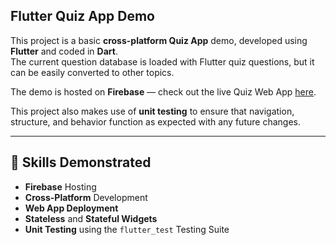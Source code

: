 ## Flutter Quiz App Demo

This project is a basic **cross-platform Quiz App** demo, developed using **Flutter** and coded in **Dart**.  
The current question database is loaded with Flutter quiz questions, but it can be easily converted to other topics.  

The demo is hosted on **Firebase** — check out the live Quiz Web App [here](https://flutter-quiz-app-demo-rugburn.web.app/).  

This project also makes use of **unit testing** to ensure that navigation, structure, and behavior function as expected with any future changes.  

---

## 🧠 Skills Demonstrated
- **Firebase** Hosting  
- **Cross-Platform** Development  
- **Web App Deployment**  
- **Stateless** and **Stateful Widgets**  
- **Unit Testing** using the `flutter_test` Testing Suite
